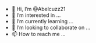 - 👋 Hi, I’m @Abelcuzz21
- 👀 I’m interested in ...
- 🌱 I’m currently learning ...
- 💞️ I’m looking to collaborate on ...
- 📫 How to reach me ...

<!---
Abelcuzz21/Abelcuzz21 is a ✨ special ✨ repository because its `README.md` (this file) appears on your GitHub profile.
You can click the Previews link to take a look at your changes.
--->
